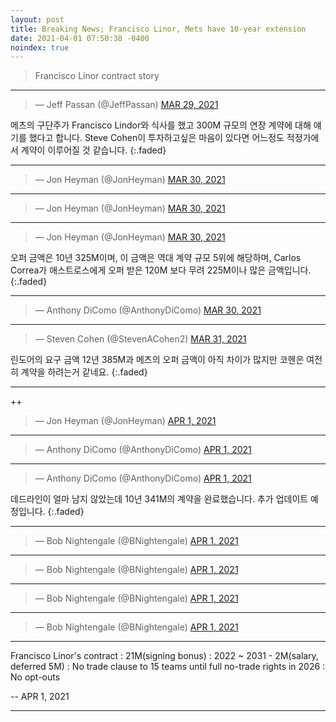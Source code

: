 ```yaml
---
layout: post
title: Breaking News; Francisco Linor, Mets have 10-year extension
date: 2021-04-01 07:50:38 -0400
noindex: true
---
```


> Francisco Linor contract story

---

<script async src="//platform.twitter.com/widgets.js" charset="utf-8"></script>
<blockquote class="twitter-tweet" data-lang="en">
  &mdash; Jeff Passan (@JeffPassan)
  <a href="https://twitter.com/JeffPassan/status/1376259679140069379">MAR 29, 2021</a>
</blockquote>

메츠의 구단주가 Francisco Lindor와 식사를 했고 300M 규모의 연장 계약에 대해 얘기를 했다고 합니다. Steve Cohen이 투자하고싶은 마음이 있다면 어느정도 적정가에서 계약이 이루어질 것 같습니다.
{:.faded}

---

<script async src="//platform.twitter.com/widgets.js" charset="utf-8"></script>
<blockquote class="twitter-tweet" data-lang="en">
  &mdash; Jon Heyman (@JonHeyman)
  <a href="https://twitter.com/JonHeyman/status/1376707230154813443">MAR 30, 2021</a>
</blockquote>

---

<script async src="//platform.twitter.com/widgets.js" charset="utf-8"></script>
<blockquote class="twitter-tweet" data-lang="en">
  &mdash; Jon Heyman (@JonHeyman)
  <a href="https://twitter.com/JonHeyman/status/1376710817534644228">MAR 30, 2021</a>
</blockquote>

---

<script async src="//platform.twitter.com/widgets.js" charset="utf-8"></script>
<blockquote class="twitter-tweet" data-lang="en">
  &mdash; Jon Heyman (@JonHeyman)
  <a href="https://twitter.com/JonHeyman/status/1376713636253741060">MAR 30, 2021</a>
</blockquote>

오퍼 금액은 10년 325M이며, 이 금액은 역대 계약 규모 5위에 해당하며, Carlos Correa가 애스트로스에게 오퍼 받은 120M 보다 무려 225M이나 많은 금액입니다.
{:.faded}

---

<script async src="//platform.twitter.com/widgets.js" charset="utf-8"></script>
<blockquote class="twitter-tweet" data-lang="en">
  &mdash; Anthony DiComo (@AnthonyDiComo)
  <a href="https://twitter.com/AnthonyDiComo/status/1376720098724040710">MAR 30, 2021</a>
</blockquote>

---

<script async src="//platform.twitter.com/widgets.js" charset="utf-8"></script>
<blockquote class="twitter-tweet" data-lang="en">
  &mdash; Steven Cohen (@StevenACohen2)
  <a href="https://twitter.com/StevenACohen2/status/1376937545431457795">MAR 31, 2021</a>
</blockquote>

린도어의 요구 금액 12년 385M과 메츠의 오퍼 금액이 아직 차이가 많지만 코헨은 여전히 계약을 하려는거 같네요.
{:.faded}

---

++

<script async src="//platform.twitter.com/widgets.js" charset="utf-8"></script>
<blockquote class="twitter-tweet" data-lang="en">
  &mdash; Jon Heyman (@JonHeyman)
  <a href="https://twitter.com/JonHeyman/status/1377459089937141761">APR 1, 2021</a>
</blockquote>

---

<script async src="//platform.twitter.com/widgets.js" charset="utf-8"></script>
<blockquote class="twitter-tweet" data-lang="en">
  &mdash; Anthony DiComo (@AnthonyDiComo)
  <a href="https://twitter.com/AnthonyDiComo/status/1377459761260732417">APR 1, 2021</a>
</blockquote>

---

<script async src="//platform.twitter.com/widgets.js" charset="utf-8"></script>
<blockquote class="twitter-tweet" data-lang="en">
  &mdash; Anthony DiComo (@AnthonyDiComo)
  <a href="https://twitter.com/AnthonyDiComo/status/1377461735997771779">APR 1, 2021</a>
</blockquote>

데드라인이 얼마 남지 않았는데 10년 341M의 계약을 완료했습니다. 추가 업데이트 예정입니다.
{:.faded}

---

<script async src="//platform.twitter.com/widgets.js" charset="utf-8"></script>
<blockquote class="twitter-tweet" data-lang="en">
  &mdash; Bob Nightengale (@BNightengale)
  <a href="https://twitter.com/BNightengale/status/1377461755589271554">APR 1, 2021</a>
</blockquote>

---

<script async src="//platform.twitter.com/widgets.js" charset="utf-8"></script>
<blockquote class="twitter-tweet" data-lang="en">
  &mdash; Bob Nightengale (@BNightengale)
  <a href="https://twitter.com/BNightengale/status/1377460496899530756">APR 1, 2021</a>
</blockquote>

---

<script async src="//platform.twitter.com/widgets.js" charset="utf-8"></script>
<blockquote class="twitter-tweet" data-lang="en">
  &mdash; Bob Nightengale (@BNightengale)
  <a href="https://twitter.com/BNightengale/status/1377467483557224448">APR 1, 2021</a>
</blockquote>

---

<script async src="//platform.twitter.com/widgets.js" charset="utf-8"></script>
<blockquote class="twitter-tweet" data-lang="en">
  &mdash; Bob Nightengale (@BNightengale)
  <a href="https://twitter.com/BNightengale/status/1377470017642524673">APR 1, 2021</a>
</blockquote>

---

Francisco Linor's contract
: 21M(signing bonus)
: 2022 ~ 2031 - 2M(salary, deferred 5M)
: No trade clause to 15 teams until full no-trade rights in 2026
: No opt-outs

 -- APR 1, 2021
 
---
